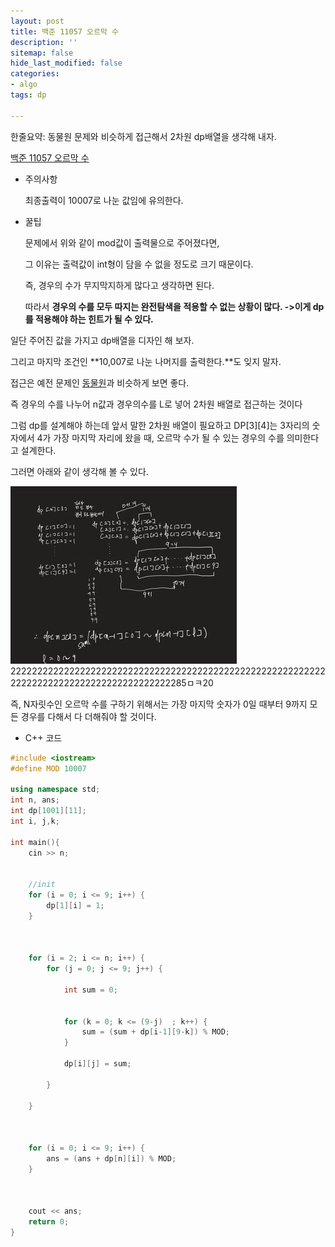 ```yaml
---
layout: post
title: 백준 11057 오르막 수
description: ''
sitemap: false
hide_last_modified: false
categories:
- algo
tags: dp

---
```

한줄요약: 동물원 문제와 비슷하게 접근해서 2차원 dp배열을 생각해 내자.

[백준 11057 오르막 수](https://www.acmicpc.net/problem/11057)

* 주의사항

  최종출력이 10007로 나눈 값임에 유의한다.
* 꿀팁

  문제에서 위와 같이 mod값이 출력물으로 주어졌다면,

  그 이유는 출력값이 int형이 담을 수 없을 정도로 크기 때문이다.

  즉, 경우의 수가 무지막지하게 많다고 생각하면 된다.

  따라서 **경우의 수를 모두 따지는 완전탐색을 적용할 수 없는 상황이 많다. ->이게 dp를 적용해야 하는 힌트가 될 수 있다.**

일단 주어진 값을 가지고 dp배열을 디자인 해 보자.

그리고 마지막 조건인 **10,007로 나눈 나머지를 출력한다.**도 잊지 말자.

접근은 예전 문제인 [동물원](https://www.acmicpc.net/problem/1309)과 비슷하게 보면 좋다.

즉 경우의 수를 나누어 n값과 경우의수를 L로 넣어 2차원 배열로 접근하는 것이다

그럼 dp를 설계해야 하는데 앞서 말한 2차원 배열이 필요하고 DP\[3\]\[4\]는 3자리의 숫자에서 4가 가장 마지막 자리에 왔을 때, 오르막 수가 될 수 있는 경우의 수를 의미한다고 설계한다.

그러면 아래와 같이 생각해 볼 수 있다.

![](/uploads/blackboard.jpg)22222222222222222222222222222222222222222222222222222222222222222222222222222222222222222285ㅁㅋ20

즉, N자릿수인 오르막 수를 구하기 위해서는 가장 마지막 숫자가 0일 때부터 9까지 모든 경우를 다해서 다 더해줘야 할 것이다.

* C++ 코드

```cpp
#include <iostream>
#define MOD 10007

using namespace std;
int n, ans;
int dp[1001][11];
int i, j,k;

int main(){
    cin >> n;
    

    //init
    for (i = 0; i <= 9; i++) {
        dp[1][i] = 1;
    }



    for (i = 2; i <= n; i++) {
        for (j = 0; j <= 9; j++) {

            int sum = 0;

            
            for (k = 0; k <= (9-j)  ; k++) {
                sum = (sum + dp[i-1][9-k]) % MOD;
            }

            dp[i][j] = sum;

        }

    }



    for (i = 0; i <= 9; i++) {
        ans = (ans + dp[n][i]) % MOD;
    }



    cout << ans;
    return 0;
}
```